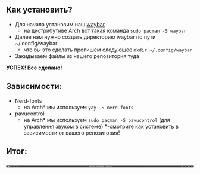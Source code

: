 ## Как установить?

* Для начала установим наш [waybar](https://github.com/Alexays/Waybar)
  * на дистрибутиве Arch вот такая команда ```sudo pacman -S waybar```
* Далее нам нужно создать директорию waybar по пути ~/.config/waybar
  * что бы это сделать пропишем следующее ```mkdir ~/.config/waybar```
* Закидываем файлы из нашего репозитория туда

**УСПЕХ! Все сделано!**

## Зависимости:

* Nerd-fonts
  * на Arch* мы используем ```yay -S nerd-fonts```
* pavucontrol
  * на Arch* мы используем ```sudo pacman -S pavucontrol``` (для управления звуком в системе)
*-смотрите как установить в зависимости от вашего репозитория!

## Итог:
![как должен выглядить наш бар](/2025-08-20-000113_hyprshot.png "Итог работы")
